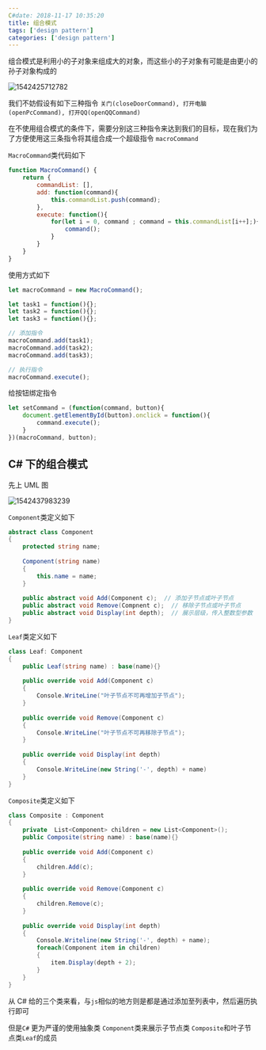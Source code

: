 ```yaml
---
C#date: 2018-11-17 10:35:20
title: 组合模式
tags: ['design pattern']
categories: ['design pattern']
---
```


组合模式是利用小的子对象来组成大的对象，而这些小的子对象有可能是由更小的孙子对象构成的

![1542425712782](assets/1542425712782.png)

我们不妨假设有如下三种指令 `关门(closeDoorCommand), 打开电脑(openPcCommand), 打开QQ(openQQCommand)`

在不使用组合模式的条件下，需要分别这三种指令来达到我们的目标，现在我们为了方便使用这三条指令将其组合成一个超级指令 `macroCommand`

`MacroCommand`类代码如下

``` javascript
function MacroCommand() {
    return {
        commandList: [],
        add: function(command){
            this.commandList.push(command);
        },
        execute: function(){
            for(let i = 0, command ; command = this.commandList[i++];){
                command();
            }
        }
    }
}
```

使用方式如下

``` javascript
let macroCommand = new MacroCommand();

let task1 = function(){};
let task2 = function(){};
let task3 = function(){};

// 添加指令
macroCommand.add(task1);
macroCommand.add(task2);
macroCommand.add(task3);

// 执行指令
macroCommand.execute();
```

给按钮绑定指令

``` javascript
let setCommand = (function(command, button){
    document.getElementById(button).onclick = function(){
        command.execute();
    }
})(macroCommand, button);
```



## C# 下的组合模式

先上  UML 图

![1542437983239](assets/1542437983239.png)

`Component`类定义如下

``` C#
abstract class Component 
{
    protected string name;
    
    Component(string name)
    {
        this.name = name;
    }
    
    public abstract void Add(Component c);  // 添加子节点或叶子节点
    public abstract void Remove(Compnent c);  // 移除子节点或叶子节点
    public abstract void Display(int depth);  // 展示层级，传入整数型参数
}
```

`Leaf`类定义如下

``` C#
class Leaf: Component
{
    public Leaf(string name) : base(name){}
    
    public override void Add(Component c)
    {
    	Console.WriteLine("叶子节点不可再增加子节点");
    }
    
    public override void Remove(Component c)
    {
    	Console.WriteLine("叶子节点不可再移除子节点");
    }
    
    public override void Display(int depth)
    {
    	Console.WriteLine(new String('-', depth) + name)
    }
}
```

`Composite`类定义如下

``` c#
class Composite : Component
{
	private  List<Component> children = new List<Component>();
	public Composite(string name) : base(name){}
	
	public override void Add(Component c)
    {
    	children.Add(c);
    }
    
    public override void Remove(Component c)
    {
    	children.Remove(c);
    }
    
    public override void Display(int depth)
    {
    	Console.Writeline(new String('-', depth) + name);
    	foreach(Component item in children)
        {
        	item.Display(depth + 2);
        }
    }
}
```

从 C# 给的三个类来看，与`js`相似的地方则是都是通过添加至列表中，然后遍历执行即可

但是`C#` 更为严谨的使用抽象类 `Component`类来展示子节点类 `Composite`和叶子节点类`Leaf`的成员